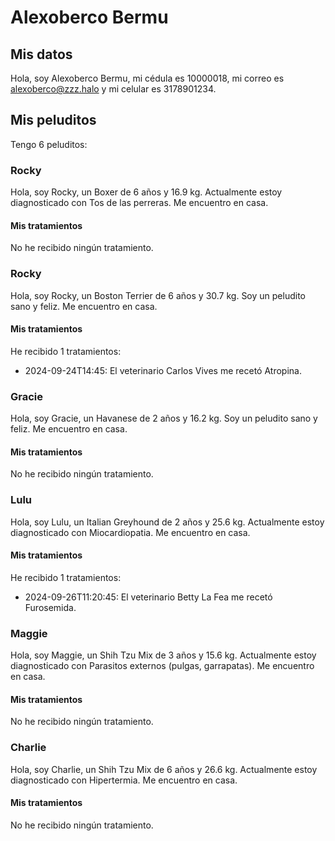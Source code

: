 # Alexoberco Bermu

## Mis datos

Hola, soy Alexoberco Bermu, mi cédula es 10000018, mi correo es alexoberco@zzz.halo y mi celular es 3178901234.

## Mis peluditos

Tengo 6 peluditos:

### Rocky

Hola, soy Rocky, un Boxer de 6 años y 16.9 kg.
Actualmente estoy diagnosticado con Tos de las perreras.
Me encuentro en casa.

#### Mis tratamientos

No he recibido ningún tratamiento.

### Rocky

Hola, soy Rocky, un Boston Terrier de 6 años y 30.7 kg.
Soy un peludito sano y feliz.
Me encuentro en casa.

#### Mis tratamientos

He recibido 1 tratamientos:
- 2024-09-24T14:45: El veterinario Carlos Vives me recetó Atropina.

### Gracie

Hola, soy Gracie, un Havanese de 2 años y 16.2 kg.
Soy un peludito sano y feliz.
Me encuentro en casa.

#### Mis tratamientos

No he recibido ningún tratamiento.

### Lulu

Hola, soy Lulu, un Italian Greyhound de 2 años y 25.6 kg.
Actualmente estoy diagnosticado con Miocardiopatia.
Me encuentro en casa.

#### Mis tratamientos

He recibido 1 tratamientos:
- 2024-09-26T11:20:45: El veterinario Betty La Fea me recetó Furosemida.

### Maggie

Hola, soy Maggie, un Shih Tzu Mix de 3 años y 15.6 kg.
Actualmente estoy diagnosticado con Parasitos externos (pulgas, garrapatas).
Me encuentro en casa.

#### Mis tratamientos

No he recibido ningún tratamiento.

### Charlie

Hola, soy Charlie, un Shih Tzu Mix de 6 años y 26.6 kg.
Actualmente estoy diagnosticado con Hipertermia.
Me encuentro en casa.

#### Mis tratamientos

No he recibido ningún tratamiento.

